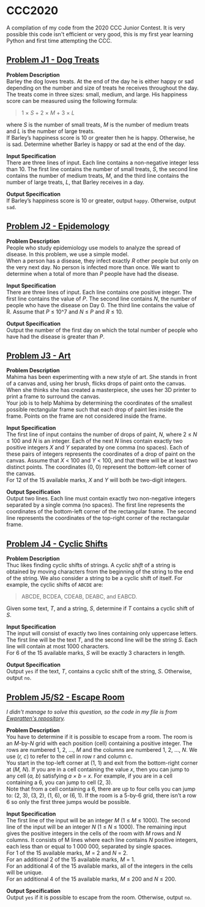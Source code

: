 # CCC2020
A compilation of my code from the 2020 CCC Junior Contest. It is very possible this code isn't efficient or very good, this is my first year learning Python and first time attempting the CCC.

## [Problem J1 - Dog Treats](https://github.com/ACA30/CCC2020/blob/master/j1-dogtreats.py)
**Problem Description**\
Barley the dog loves treats. At the end of the day he is either happy or sad depending on the number and size of treats he receives throughout the day. The treats come in three sizes: small, medium, and large. His happiness score can be measured using the following formula:

> 1 × *S* + 2 × *M* + 3 × *L*

where *S* is the number of small treats, *M* is the number of medium treats and *L* is the number of large treats.\
If Barley’s happiness score is 10 or greater then he is happy. Otherwise, he is sad. Determine whether Barley is happy or sad at the end of the day.

**Input Specification**\
There are three lines of input. Each line contains a non-negative integer less than 10. The first line contains the number of small treats, *S*, the second line contains the number of medium treats, *M*, and the third line contains the number of large treats, *L*, that Barley receives in a day.

**Output Specification**\
If Barley’s happiness score is 10 or greater, output `happy`. Otherwise, output `sad`.

## [Problem J2 - Epidemology](https://github.com/ACA30/CCC2020/blob/master/j2-epidemology.py)
**Problem Description**\
People who study epidemiology use models to analyze the spread of disease. In this problem, we use a simple model.\
When a person has a disease, they infect exactly *R* other people but only on the very next day. No person is infected more than once. We want to determine when a total of more than *P* people have had the disease.

**Input Specification**\
There are three lines of input. Each line contains one positive integer. The first line contains the value of *P*. The second line contains *N*, the number of people who have the disease on Day 0. The third line contains the value of R. Assume that *P* ≤ 10^7 and *N* ≤ *P* and *R* ≤ 10.

**Output Specification**\
Output the number of the first day on which the total number of people who have had the disease is greater than *P*.

## [Problem J3 - Art](https://github.com/ACA30/CCC2020/blob/master/j3-art.py)
**Problem Description**\
Mahima has been experimenting with a new style of art. She stands in front of a canvas and, using her brush, flicks drops of paint onto the canvas. When she thinks she has created a masterpiece, she uses her 3D printer to print a frame to surround the canvas.\
Your job is to help Mahima by determining the coordinates of the smallest possible rectangular frame such that each drop of paint lies inside the frame. Points on the frame are not considered inside the frame.

**Input Specification**\
The first line of input contains the number of drops of paint, *N*, where 2 ≤ *N* ≤ 100 and *N* is an integer. Each of the next *N* lines contain exactly two positive integers *X* and *Y* separated by one comma (no spaces). Each of these pairs of integers represents the coordinates of a drop of paint on the canvas. Assume that *X* < 100 and *Y* < 100, and that there will be at least two distinct points. The coordinates (0, 0) represent the bottom-left corner of the canvas.\
For 12 of the 15 available marks, *X* and *Y* will both be two-digit integers.

**Output Specification**\
Output two lines. Each line must contain exactly two non-negative integers separated by a single comma (no spaces). The first line represents the coordinates of the bottom-left corner of the rectangular frame. The second line represents the coordinates of the top-right corner of the rectangular frame.

## [Problem J4 - Cyclic Shifts](https://github.com/ACA30/CCC2020/blob/master/j4-cyclic-shifts.py)
**Problem Description**\
Thuc likes finding cyclic shifts of strings. A *cyclic shift* of a string is obtained by moving characters from the beginning of the string to the end of the string. We also consider a string to be a cyclic shift of itself. For example, the cyclic shifts of `ABCDE` are:

> ABCDE, BCDEA, CDEAB, DEABC, and EABCD.

Given some text, *T*, and a string, *S*, determine if *T* contains a cyclic shift of *S*.

**Input Specification**\
The input will consist of exactly two lines containing only uppercase letters. The first line will be the text *T*, and the second line will be the string *S*. Each line will contain at most 1000 characters.\
For 6 of the 15 available marks, *S* will be exactly 3 characters in length.

**Output Specification**\
Output `yes` if the text, *T*, contains a cyclic shift of the string, *S*. Otherwise, output `no`.

## [Problem J5/S2 - Escape Room](https://github.com/ACA30/CCC2020/blob/master/j5-escape-room.py)
*I didn't manage to solve this question, so the code in my file is from [Ewpratten's repository](https://github.com/Ewpratten/ccc-2020).*

**Problem Description**\
You have to determine if it is possible to escape from a room. The room is an *M*-by-*N* grid with each position (cell) containing a positive integer. The rows are numbered 1, 2, ..., *M* and the columns are numbered 1, 2, ..., *N*. We use (*r, c*) to refer to the cell in row r and column c.\
You start in the top-left corner at (1, 1) and exit from the bottom-right corner at (*M, N*). If you are in a cell containing the value *x*, then you can jump to any cell (*a, b*) satisfying *a × b = x*. For example, if you are in a cell containing a 6, you can jump to cell (2, 3).\
Note that from a cell containing a 6, there are up to four cells you can jump to: (2, 3), (3, 2), (1, 6), or (6, 1). If the room is a 5-by-6 grid, there isn’t a row 6 so only the first three jumps would be possible.

**Input Specification**\
The first line of the input will be an integer *M* (1 ≤ *M* ≤ 1000). The second line of the input will be an integer *N* (1 ≤ *N* ≤ 1000). The remaining input gives the positive integers in the cells of the room with *M* rows and *N* columns. It consists of M lines where each line contains *N* positive integers, each less than or equal to 1 000 000, separated by single spaces.\
For 1 of the 15 available marks, *M* = 2 and *N* = 2.\
For an additional 2 of the 15 available marks, *M* = 1.\
For an additional 4 of the 15 available marks, all of the integers in the cells will be unique.\
For an additional 4 of the 15 available marks, *M* ≤ 200 and *N* ≤ 200.

**Output Specification**\
Output `yes` if it is possible to escape from the room. Otherwise, output `no`.
